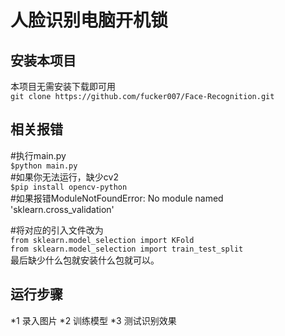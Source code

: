 人脸识别电脑开机锁  
============================  

安装本项目  
-------------  

本项目无需安装下载即可用  
```git clone https://github.com/fucker007/Face-Recognition.git```  

相关报错  
--------------    

#执行main.py  
```$python main.py```  
#如果你无法运行，缺少cv2  
```$pip install opencv-python```    
#如果报错ModuleNotFoundError: No module named 'sklearn.cross_validation'  

#将对应的引入文件改为  
```from sklearn.model_selection import KFold```   
```from sklearn.model_selection import train_test_split```    
最后缺少什么包就安装什么包就可以。  

运行步骤  
-------------  
*1 录入图片
*2 训练模型
*3 测试识别效果

